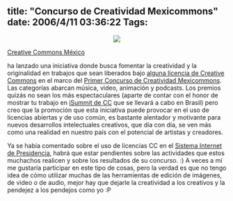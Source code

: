 title: "Concurso de Creatividad Mexicommons"
date: 2006/4/11 03:36:22
Tags: 
---
<p align="center"><img align="middle" src="http://www.damog.net/files/misc/mexicommons.png"/></p>
<a target="_blank" href="http://www.creativecommons.org.mx">Creative Commons México</a><p> ha lanzado una iniciativa donde busca fomentar la creatividad y la originalidad en trabajos que sean liberados bajo <a target="_blank" href="http://creativecommons.org.mx/licencias/">alguna licencia de Creative Commons</a> en el marco del <a target="_blank" href="http://creativecommons.org.mx/2006/04/08/primer-concurso-de-creatividad-mexicommons/">Primer Concurso de Creatividad Mexicommons</a>. Las categorías abarcan música, video, animación y podcasts. Los premios quizás no sean los más espectaculares (aparte de contar con el honor de mostrar tu trabajo en <a target="_blank" href="http://creativecommons.org/support/summit/">iSummit de CC</a> que se llevará a cabo en Brasil) pero creo que la promoción que esta iniciativa puede provocar en el uso de licencias abiertas y de uso común, es bastante alentador y motivante para nuevos desarrollos intelectuales creativos, que día con día, se ven más como una realidad en nuestro país con el potencial de artistas y creadores.

Ya se había comentado sobre el uso de licencias CC en el <a target="_blank" href="http://www.sip.gob.mx/">Sistema Internet de Presidencia</a>, habrá que estar pendientes sobre las actividades que estos muchachos realicen y sobre los resultados de su concurso. :) A veces a mí me gustaría participar en este tipo de cosas, pero la verdad es que no tengo idea de cómo utilizar muchas de las herramientas de edición de imágenes, de video o de audio, mejor hay que dejarle la creatividad a los creativos y la pendejez a los pendejos como yo :P </p>
